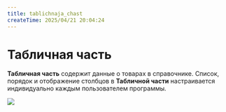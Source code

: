 ```yaml
---
title: tablichnaja_chast
createTime: 2025/04/21 20:04:24
---
```

# Табличная часть

**Табличная часть** содержит данные о товарах в справочнике. Список, порядок и отображение столбцов в **Табличной части** настраивается индивидуально каждым пользователем программы.

![](Aspose.Words.83ab1c44-6b28-430a-a5f2-4d9e6ba1abd4.879.png)